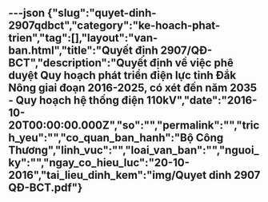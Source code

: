 ---json
{"slug":"quyet-dinh-2907qdbct","category":"ke-hoach-phat-trien","tag":[],"layout":"van-ban.html","title":"Quyết định 2907/QĐ-BCT","description":"Quyết định về việc phê duyệt Quy hoạch phát triển điện lực tỉnh Đắk Nông giai đoạn 2016-2025, có xét đến năm 2035 - Quy hoạch hệ thống điện 110kV","date":"2016-10-20T00:00:00.000Z","so":"","permalink":"","trich_yeu":"","co_quan_ban_hanh":"Bộ Công Thương","linh_vuc":"","loai_van_ban":"","nguoi_ky":"","ngay_co_hieu_luc":"20-10-2016","tai_lieu_dinh_kem":"img/Quyet dinh 2907 QĐ-BCT.pdf"}
---
